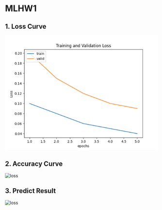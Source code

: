 # MLHW1

## 1. Loss Curve
![loss](PIC/loss_curve.png)

## 2. Accuracy Curve
![loss](PIC/Accu_curve.png)

## 3. Predict Result
![loss](PIC/Predict_Result.png)


